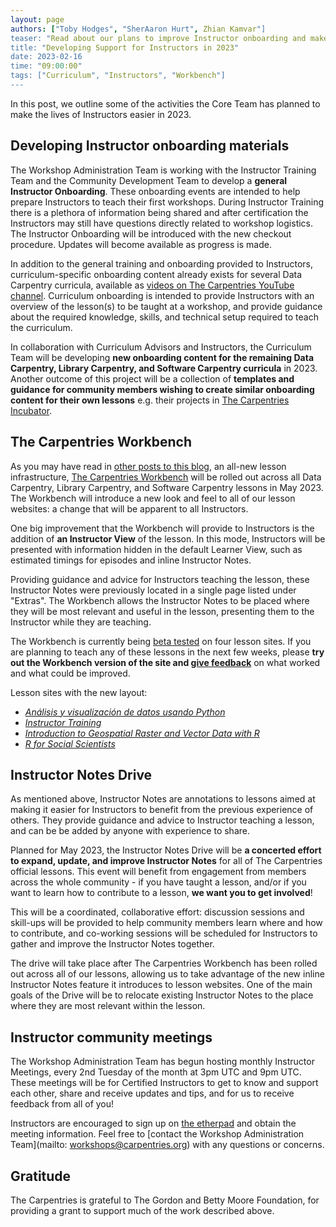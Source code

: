 ```yaml
---
layout: page
authors: ["Toby Hodges", "SherAaron Hurt", Zhian Kamvar"]
teaser: "Read about our plans to improve Instructor onboarding and make it easier to teach our curricula."
title: "Developing Support for Instructors in 2023"
date: 2023-02-16
time: "09:00:00"
tags: ["Curriculum", "Instructors", "Workbench"]
---
```


In this post, we outline some of the activities the Core Team has planned to make the lives of Instructors easier in 2023.

## Developing Instructor onboarding materials
The Workshop Administration Team is working with the Instructor Training Team and the Community Development Team to develop a **general Instructor Onboarding**. These onboarding events are intended to help prepare Instructors to teach their first workshops. During Instructor Training there is a plethora of information being shared and after certification the Instructors may still have questions directly related to workshop logistics. The Instructor Onboarding will be introduced with the new checkout procedure. Updates will become available as progress is made. 

In addition to the general training and onboarding provided to Instructors, curriculum-specific onboarding content already exists for several Data Carpentry curricula, available as [videos on The Carpentries YouTube channel](https://www.youtube.com/playlist?list=PLXLapl_LKb4e73Vf2e3rS2q2TDJ7oh_DX). Curriculum onboarding is intended to provide Instructors with an overview of the lesson(s) to be taught at a workshop, and provide guidance about the required knowledge, skills, and technical setup required to teach the curriculum. 

In collaboration with Curriculum Advisors and Instructors, the Curriculum Team will be developing **new onboarding content for the remaining Data Carpentry, Library Carpentry, and Software Carpentry curricula** in 2023. Another outcome of this project will be a collection of **templates and guidance for community members wishing to create similar onboarding content for their own lessons** e.g. their projects in [The Carpentries Incubator](https://carpentries-incubator.org).

## The Carpentries Workbench
As you may have read in [other posts to this blog](https://carpentries.org/posts-by-tags/#blog-tag-dovetail), an all-new lesson infrastructure, [The Carpentries Workbench](https://carpentries.github.io/workbench) will be rolled out across all Data Carpentry, Library Carpentry, and Software Carpentry lessons in May 2023. The Workbench will introduce a new look and feel to all of our lesson websites: a change that will be apparent to all Instructors.

One big improvement that the Workbench will provide to Instructors is the addition of **an Instructor View** of the lesson. In this mode, Instructors will be presented with information hidden in the default Learner View, such as estimated timings for episodes and inline Instructor Notes.

Providing guidance and advice for Instructors teaching the lesson, these Instructor Notes were previously located in a single page listed under "Extras". The Workbench allows the Instructor Notes to be placed where they will be most relevant and useful in the lesson, presenting them to the Instructor while they are teaching.

The Workbench is currently being [beta tested](https://carpentries.github.io/workbench/beta-phase.html) on four lesson sites. If you are planning to teach any of these lessons in the next few weeks, please **try out the Workbench version of the site and [give feedback](https://carpentries.typeform.com/to/KRBl4IZM)** on what worked and what could be improved.

Lesson sites with the new layout:

- [_Análisis y visualización de datos usando Python_](https://preview.carpentries.org/python-ecology-lesson-es)
- [_Instructor Training_](https://preview.carpentries.org/instructor-training)
- [_Introduction to Geospatial Raster and Vector Data with R_](https://preview.carpentries.org/r-raster-vector-geospatial)
- [_R for Social Scientists_](https://preview.carpentries.org/r-socialsci)

## Instructor Notes Drive
As mentioned above, Instructor Notes are annotations to lessons aimed at making it easier for Instructors to benefit from the previous experience of others. They provide guidance and advice to Instructor teaching a lesson, and can be be added by anyone with experience to share.

Planned for May 2023, the Instructor Notes Drive will be **a concerted effort to expand, update, and improve Instructor Notes** for all of The Carpentries official lessons. This event will benefit from engagement from members across the whole community - if you have taught a lesson, and/or if you want to learn how to contribute to a lesson, **we want you to get involved**!

This will be a coordinated, collaborative effort: discussion sessions and skill-ups will be provided to help community members learn where and how to contribute, and co-working sessions will be scheduled for Instructors to gather and improve the Instructor Notes together.

The drive will take place after The Carpentries Workbench has been rolled out across all of our lessons, allowing us to take advantage of the new inline Instructor Notes feature it introduces to lesson websites. One of the main goals of the Drive will be to relocate existing Instructor Notes to the place where they are most relevant within the lesson.

## Instructor community meetings
The Workshop Administration Team has begun hosting monthly Instructor Meetings, every 2nd Tuesday of the month at 3pm UTC and 9pm UTC. These meetings will be for Certified Instructors to get to know and support each other, share and receive updates and tips, and for us to receive feedback from all of you!

Instructors are encouraged to sign up on [the etherpad](https://pad.carpentries.org/InstructorMeetings) and obtain the meeting information. Feel free to [contact the Workshop Administration Team](mailto: workshops@carpentries.org) with any questions or concerns. 

## Gratitude
The Carpentries is grateful to The Gordon and Betty Moore Foundation, for providing a grant to support much of the work described above.
